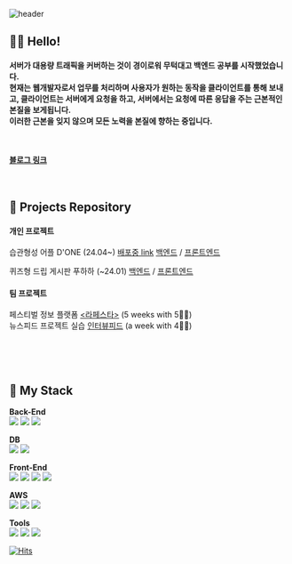 <div align="left">
  
![header](https://capsule-render.vercel.app/api?type=waving&text=Wooin%20dev&animation=fadeIn&fontColor=222222&height=200&color=6DB33F)

## 🙋‍♂️ Hello!

#### 서버가 대용량 트래픽을 커버하는 것이 경이로워 무턱대고 백엔드 공부를 시작했었습니다.<br>현재는 웹개발자로서 업무를 처리하며 사용자가 원하는 동작을 클라이언트를 통해 보내고, 클라이언트는 서버에게 요청을 하고, 서버에서는 요청에 따른 응답을 주는 근본적인 본질을 보게됩니다.<br>이러한 근본을 잊지 않으며 모든 노력을 본질에 향하는 중입니다.

<br>


<a href="https://thiswooin.tistory.com/" target="_blank">**블로그 링크**</a>
<br><br><br>

## 🏁 Projects Repository

#### 개인 프로젝트

습관형성 어플 D'ONE (24.04~) [배포중 link](http://43.202.235.126:3000/) [백엔드](https://github.com/Wooin-dev/dailyone_server) / [프론트엔드](https://github.com/Wooin-dev/dailyone_web)

퀴즈형 드립 게시판 푸하하 (~24.01) [백엔드](https://github.com/Wooin-dev/HAHAHA-Back) / [프론트엔드](https://github.com/Wooin-dev/HAHAHA-Front)

#### 팀 프로젝트
페스티벌 정보 플랫폼 [<라페스타>](https://github.com/LaFesta7/LikeFesta) (5 weeks with 5🙋‍♂️) <br>
뉴스피드 프로젝트 실습 [인터뷰피드](https://github.com/Wooin-dev/Interview_Feed) (a week with 4🙋‍♂️)


<br><br><br>

## 🧱 My Stack

  
**Back-End** <br>
<img src="https://img.shields.io/badge/JAVA-007396?style=for-the-badge&logo=java&logoColor=white">
<img src="https://img.shields.io/badge/Spring-6DB33F?style=for-the-badge&logo=spring&logoColor=white">
<img src="https://img.shields.io/badge/Spring Boot-6DB33F?style=for-the-badge&logo=springboot&logoColor=white">

**DB** <br>
<img src="https://img.shields.io/badge/MySQL-4479A1?style=for-the-badge&logo=MySQL&logoColor=white">
<img src="https://img.shields.io/badge/Redis-DC382D?style=for-the-badge&logo=Redis&logoColor=white">

**Front-End** <br>
<img src="https://img.shields.io/badge/Html-E34F26?style=for-the-badge&logo=Html5&logoColor=white">
<img src="https://img.shields.io/badge/CSS-1572B6?style=for-the-badge&logo=CSS3&logoColor=white">
<img src="https://img.shields.io/badge/JavaScript-F7DF1E?style=for-the-badge&logo=javascript&logoColor=white">
<img src="https://img.shields.io/badge/React-61DAFB?style=for-the-badge&logo=React&logoColor=white">

**AWS** <br>
<img src="https://img.shields.io/badge/AWS%20EC2-FF9900?style=for-the-badge&logo=amazonec2&logoColor=white">
<img src="https://img.shields.io/badge/AWS%20RDS-527FFF?style=for-the-badge&logo=amazonrds&logoColor=white">
<img src="https://img.shields.io/badge/AWS%20S3-569A31?style=for-the-badge&logo=amazons3&logoColor=white">

**Tools** <br>
<img src="https://img.shields.io/badge/github-181717?style=for-the-badge&logo=github&logoColor=white">
<img src="https://img.shields.io/badge/Postman-FF6C37?style=for-the-badge&logo=postman&logoColor=white">
<img src="https://img.shields.io/badge/Swagger-85EA2D?style=for-the-badge&logo=swagger&logoColor=white">




<!--
**Wooin-dev/Wooin-dev** is a ✨ _special_ ✨ repository because its `README.md` (this file) appears on your GitHub profile.

Here are some ideas to get you started:

- 🔭 I’m currently working on ...
- 🌱 I’m currently learning ...
- 👯 I’m looking to collaborate on ...
- 🤔 I’m looking for help with ...
- 💬 Ask me about ...
- 📫 How to reach me: ...
- 😄 Pronouns: ...
- ⚡ Fun fact: ...
-->



[![Hits](https://hits.seeyoufarm.com/api/count/incr/badge.svg?url=https%3A%2F%2Fgithub.com%2FWooin-dev&count_bg=%2379C83D&title_bg=%23555555&icon=&icon_color=%23E7E7E7&title=hits&edge_flat=false)](https://hits.seeyoufarm.com)

</div>
